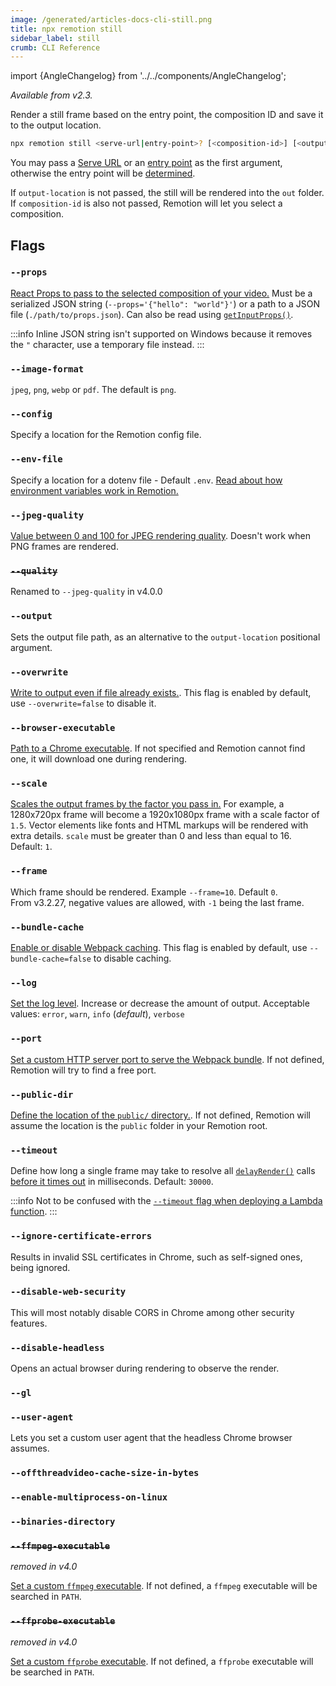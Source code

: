 ```yaml
---
image: /generated/articles-docs-cli-still.png
title: npx remotion still
sidebar_label: still
crumb: CLI Reference
---
```


import {AngleChangelog} from '../../components/AngleChangelog';

_Available from v2.3._

Render a still frame based on the entry point, the composition ID and save it to the output location.

```bash
npx remotion still <serve-url|entry-point>? [<composition-id>] [<output-location>]
```

You may pass a [Serve URL](/docs/terminology/serve-url) or an [entry point](/docs/terminology/entry-point) as the first argument, otherwise the entry point will be [determined](/docs/terminology/entry-point#which-entry-point-is-being-used).

If `output-location` is not passed, the still will be rendered into the `out` folder.  
If `composition-id` is also not passed, Remotion will let you select a composition.

## Flags

### `--props`

[React Props to pass to the selected composition of your video.](/docs/parameterized-rendering#passing-input-props-in-the-cli) Must be a serialized JSON string (`--props='{"hello": "world"}'`) or a path to a JSON file (`./path/to/props.json`). Can also be read using [`getInputProps()`](/docs/get-input-props).

:::info
Inline JSON string isn't supported on Windows because it removes the `"` character, use a temporary file instead.
:::

### `--image-format`

`jpeg`, `png`, `webp` or `pdf`. The default is `png`.

### `--config`

Specify a location for the Remotion config file.

### `--env-file`

Specify a location for a dotenv file - Default `.env`. [Read about how environment variables work in Remotion.](/docs/env-variables)

### `--jpeg-quality` <AvailableFrom v="4.0.0" />

[Value between 0 and 100 for JPEG rendering quality](/docs/config#setjpegquality). Doesn't work when PNG frames are rendered.

### ~~`--quality`~~ <AvailableFrom v="1.4.0" />

Renamed to `--jpeg-quality` in v4.0.0

### `--output` <AvailableFrom v="4.0.0" />

Sets the output file path, as an alternative to the `output-location` positional argument.

### `--overwrite`

[Write to output even if file already exists.](/docs/config#setoverwriteoutput). This flag is enabled by default, use `--overwrite=false` to disable it.

### `--browser-executable`

[Path to a Chrome executable](/docs/config#setbrowserexecutable). If not specified and Remotion cannot find one, it will download one during rendering.

### `--scale`

[Scales the output frames by the factor you pass in.](/docs/scaling) For example, a 1280x720px frame will become a 1920x1080px frame with a scale factor of `1.5`. Vector elements like fonts and HTML markups will be rendered with extra details. `scale` must be greater than 0 and less than equal to 16. Default: `1`.

### `--frame`

Which frame should be rendered. Example `--frame=10`. Default `0`.  
From v3.2.27, negative values are allowed, with `-1` being the last frame.

### `--bundle-cache`

[Enable or disable Webpack caching](/docs/config#setcachingenabled). This flag is enabled by default, use `--bundle-cache=false` to disable caching.

### `--log`

[Set the log level](/docs/config#setlevel). Increase or decrease the amount of output. Acceptable values: `error`, `warn`, `info` (_default_), `verbose`

### `--port`

[Set a custom HTTP server port to serve the Webpack bundle](/docs/config#setPort). If not defined, Remotion will try to find a free port.

### `--public-dir`<AvailableFrom v="3.2.13" />

[Define the location of the `public/` directory.](/docs/config#setpublicdir). If not defined, Remotion will assume the location is the `public` folder in your Remotion root.

### `--timeout`

Define how long a single frame may take to resolve all [`delayRender()`](/docs/delay-render) calls [before it times out](/docs/timeout) in milliseconds. Default: `30000`.

:::info
Not to be confused with the [`--timeout` flag when deploying a Lambda function](/docs/lambda/cli/functions#--timeout).
:::

### `--ignore-certificate-errors`<AvailableFrom v="2.6.5" />

Results in invalid SSL certificates in Chrome, such as self-signed ones, being ignored.

### `--disable-web-security`<AvailableFrom v="2.6.5" />

This will most notably disable CORS in Chrome among other security features.

### `--disable-headless`<AvailableFrom v="2.6.5" />

Opens an actual browser during rendering to observe the render.

### `--gl`

<Options id="gl" cli />

### `--user-agent`<AvailableFrom v="3.3.83"/>

Lets you set a custom user agent that the headless Chrome browser assumes.

### `--offthreadvideo-cache-size-in-bytes`<AvailableFrom v="4.0.23"/>

<Options id="offthreadvideo-cache-size-in-bytes" />

### `--enable-multiprocess-on-linux`<AvailableFrom v="4.0.42"/>

<Options cli id="enable-multiprocess-on-linux" />

### `--binaries-directory`<AvailableFrom v="4.0.120" />

<Options cli id="binaries-directory" />

### ~~`--ffmpeg-executable`~~

_removed in v4.0_

[Set a custom `ffmpeg` executable](/docs/config#setFfmpegExecutable). If not defined, a `ffmpeg` executable will be searched in `PATH`.

### ~~`--ffprobe-executable`~~

_removed in v4.0_

[Set a custom `ffprobe` executable](/docs/config#setFfprobeExecutable). If not defined, a `ffprobe` executable will be searched in `PATH`.
